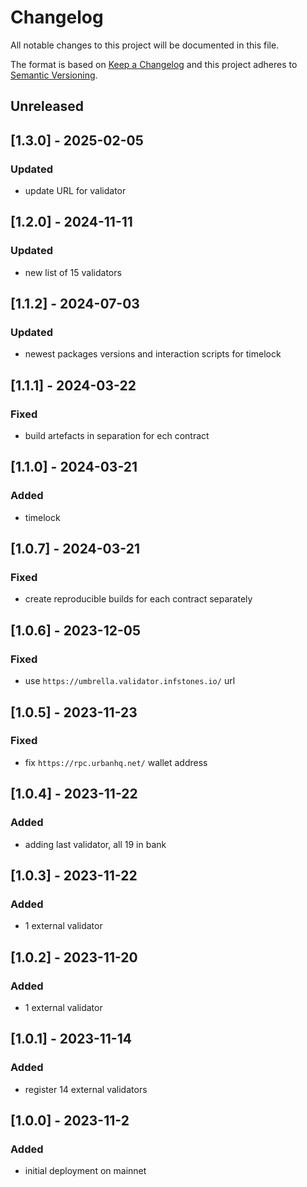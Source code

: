 # Changelog

All notable changes to this project will be documented in this file.

The format is based on [Keep a Changelog](http://keepachangelog.com/en/1.0.0/)
and this project adheres to [Semantic Versioning](http://semver.org/spec/v2.0.0.html).

## Unreleased

## [1.3.0] - 2025-02-05
### Updated
- update URL for validator

## [1.2.0] - 2024-11-11
### Updated
- new list of 15 validators

## [1.1.2] - 2024-07-03
### Updated
- newest packages versions and interaction scripts for timelock

## [1.1.1] - 2024-03-22
### Fixed
- build artefacts in separation for ech contract

## [1.1.0] - 2024-03-21
### Added
- timelock

## [1.0.7] - 2024-03-21
### Fixed
- create reproducible builds for each contract separately

## [1.0.6] - 2023-12-05
### Fixed
- use `https://umbrella.validator.infstones.io/` url

## [1.0.5] - 2023-11-23
### Fixed
- fix `https://rpc.urbanhq.net/` wallet address

## [1.0.4] - 2023-11-22
### Added
- adding last validator, all 19 in bank

## [1.0.3] - 2023-11-22
### Added
- 1 external validator

## [1.0.2] - 2023-11-20
### Added
- 1 external validator

## [1.0.1] - 2023-11-14
### Added
- register 14 external validators

## [1.0.0] - 2023-11-2
### Added
- initial deployment on mainnet
